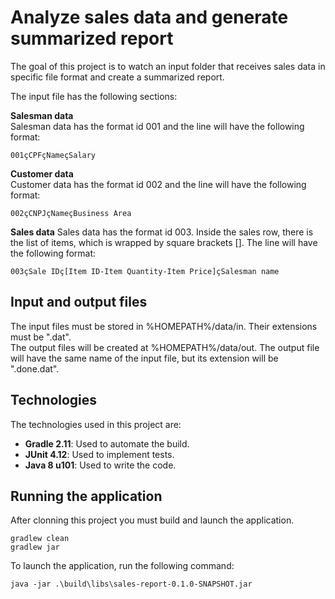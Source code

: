 Analyze sales data and generate summarized report
=================================================

The goal of this project is to watch an input folder that receives sales data in specific file format and create a summarized report.  

The input file has the following sections:

**Salesman data**  
Salesman data has the format id 001 and the line will have the following format:  
  ```
001çCPFçNameçSalary
  ```

**Customer data**  
Customer data has the format id 002 and the line will have the following format:  
  ```
002çCNPJçNameçBusiness Area
  ```

**Sales data**
Sales data has the format id 003. Inside the sales row, there is the list of items, which is wrapped by square brackets []. The line will have the following format:  
  ```
003çSale IDç[Item ID-Item Quantity-Item Price]çSalesman name
  ```
## Input and output files

The input files must be stored in %HOMEPATH%/data/in. Their extensions must be ".dat".  
The output files will be created at %HOMEPATH%/data/out. The output file will have the same name of the input file, but its extension will be ".done.dat".  

## Technologies

The technologies used in this project are:

* **Gradle 2.11**: Used to automate the build.
* **JUnit 4.12**: Used to implement tests.
* **Java 8 u101**: Used to write the code.

## Running the application

After clonning this project you must build and launch the application.

  ```
  gradlew clean  
  gradlew jar  
  ```

To launch the application, run the following command:

  ```
  java -jar .\build\libs\sales-report-0.1.0-SNAPSHOT.jar  
  ```

